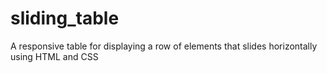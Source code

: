 # sliding_table
A responsive table for displaying a row of elements that slides horizontally using HTML and CSS 
